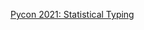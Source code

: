 <link rel="stylesheet" href="/assets/css/custom.css">

[Pycon 2021: Statistical Typing](slides/20210515_pycon_statistical_typing.slides.html)
